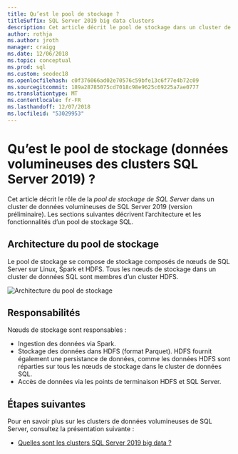 ```yaml
---
title: Qu’est le pool de stockage ?
titleSuffix: SQL Server 2019 big data clusters
description: Cet article décrit le pool de stockage dans un cluster de données volumineux de SQL Server 2019.
author: rothja
ms.author: jroth
manager: craigg
ms.date: 12/06/2018
ms.topic: conceptual
ms.prod: sql
ms.custom: seodec18
ms.openlocfilehash: c0f376066ad02e70576c59bfe13c6f77e4b72c09
ms.sourcegitcommit: 189a28785075cd7018c98e9625c69225a7ae0777
ms.translationtype: MT
ms.contentlocale: fr-FR
ms.lasthandoff: 12/07/2018
ms.locfileid: "53029953"
---
```

# <a name="what-is-the-storage-pool-sql-server-2019-big-data-clusters"></a>Qu’est le pool de stockage (données volumineuses des clusters SQL Server 2019) ?

Cet article décrit le rôle de la *pool de stockage de SQL Server* dans un cluster de données volumineuses de SQL Server 2019 (version préliminaire). Les sections suivantes décrivent l’architecture et les fonctionnalités d’un pool de stockage SQL.

## <a name="storage-pool-architecture"></a>Architecture du pool de stockage

Le pool de stockage se compose de stockage composés de nœuds de SQL Server sur Linux, Spark et HDFS. Tous les nœuds de stockage dans un cluster de données SQL sont membres d’un cluster HDFS.

![Architecture du pool de stockage](media/concept-storage-pool/scale-big-data-on-demand.png)

## <a name="responsibilities"></a>Responsabilités

Nœuds de stockage sont responsables :

- Ingestion des données via Spark.
- Stockage des données dans HDFS (format Parquet). HDFS fournit également une persistance de données, comme les données HDFS sont réparties sur tous les nœuds de stockage dans le cluster de données SQL.
- Accès de données via les points de terminaison HDFS et SQL Server.

## <a name="next-steps"></a>Étapes suivantes

Pour en savoir plus sur les clusters de données volumineuses de SQL Server, consultez la présentation suivante :

- [Quelles sont les clusters SQL Server 2019 big data ?](big-data-cluster-overview.md)
